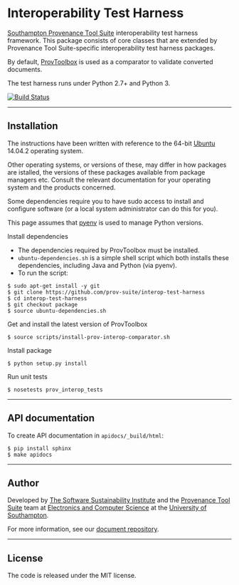 # Interoperability Test Harness

[Southampton Provenance Tool Suite](https://provenance.ecs.soton.ac.uk) interoperability test harness framework. This package consists of core classes that are extended by Provenance Tool Suite-specific interoperability test harness packages.

By default, [ProvToolbox](https://github.com/lucmoreau/ProvToolbox) is used as a comparator to validate converted documents.

The test harness runs under Python 2.7+ and Python 3.

[![Build Status](https://travis-ci.org/prov-suite/interop-test-harness.svg)](https://travis-ci.org/prov-suite/interop-test-harness)

---

## Installation

The instructions have been written with reference to the 64-bit [Ubuntu](http://www.ubuntu.com/) 14.04.2 operating system.

Other operating systems, or versions of these, may differ in how packages are istalled, the versions of these packages available from package managers etc. Consult the relevant documentation for your operating system and the products concerned.

Some dependencies require you to have sudo access to install and configure software (or a local system administrator can do this for you).

This page assumes that [pyenv](https://github.com/yyuu/pyenv) is used to manage Python versions.

Install dependencies

* The dependencies required by ProvToolbox must be installed. 
* `ubuntu-dependencies.sh` is a simple shell script which both installs these dependencies, including Java and Python (via pyenv).
* To run the script:

```
$ sudo apt-get install -y git
$ git clone https://github.com/prov-suite/interop-test-harness
$ cd interop-test-harness
$ git checkout package
$ source ubuntu-dependencies.sh 
```

Get and install the latest version of ProvToolbox

```
$ source scripts/install-prov-interop-comparator.sh 
```

Install package

```
$ python setup.py install
```

Run unit tests

```
$ nosetests prov_interop_tests
```

---

## API documentation

To create API documentation in `apidocs/_build/html`:

```
$ pip install sphinx
$ make apidocs
```

---

## Author

Developed by [The Software Sustainability Institute](http://www.software.ac.uk>) and the [Provenance Tool Suite](http://provenance.ecs.soton.ac.uk/) team at [Electronics and Computer Science](http://www.ecs.soton.ac.uk) at the [University of Southampton](http://www.soton.ac.uk).

For more information, see our [document repository](https://github.com/prov-suite/ssi-consultancy/).

---

## License

The code is released under the MIT license.
